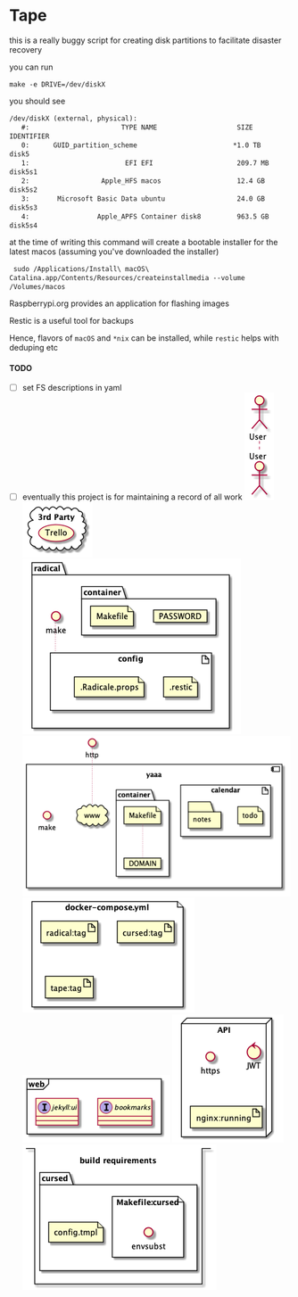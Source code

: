 # Tape

this is a really buggy script for creating disk partitions to facilitate
disaster recovery

you can run

```shell
make -e DRIVE=/dev/diskX
```

you should see

```shell
/dev/diskX (external, physical):
   #:                       TYPE NAME                    SIZE       IDENTIFIER
   0:      GUID_partition_scheme                        *1.0 TB     disk5
   1:                        EFI EFI                     209.7 MB   disk5s1
   2:                  Apple_HFS macos                   12.4 GB    disk5s2
   3:       Microsoft Basic Data ubuntu                  24.0 GB    disk5s3
   4:                 Apple_APFS Container disk8         963.5 GB   disk5s4
```

at the time of writing this command will create a bootable installer for the
latest macos (assuming you've downloaded the installer)

```shell
 sudo /Applications/Install\ macOS\ Catalina.app/Contents/Resources/createinstallmedia --volume /Volumes/macos
```

Raspberrypi.org provides an application for flashing images

Restic is a useful tool for backups

Hence, flavors of `macOS` and `*nix` can be installed, while `restic` helps with
deduping etc



#### TODO

- [ ] set FS descriptions in yaml
- [ ] eventually this project is for maintaining a record of all work
![docs/actors](./docs/actors/user.png)
![docs/clouds](./docs/clouds/3rd-party.png)
![docs/components](./docs/components/radical.png)
![docs/components](./docs/components/yaaa.png)
![docs/files](./docs/files/docker-compose.png)
![docs/frames](./docs/frames/web.png)
![docs/nodes](./docs/nodes/api.png)
![docs/stacks](./docs/stacks/build.png)
